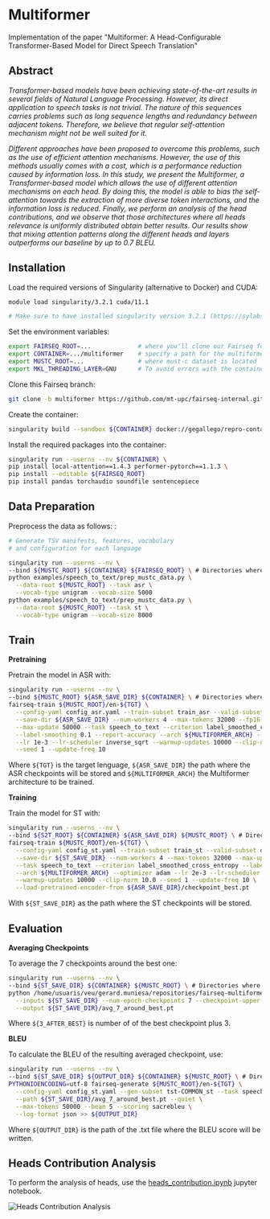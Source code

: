 # Multiformer

Implementation of the paper "Multiformer: A Head-Configurable Transformer-Based Model for Direct Speech Translation"

## Abstract

*Transformer-based models have been achieving state-of-the-art results in several fields of Natural Language Processing. However, its direct application to speech tasks is not trivial. The nature of this sequences carries problems such as long sequence lengths and redundancy between adjacent tokens. Therefore, we believe that regular self-attention mechanism might not be well suited for it.*

*Different approaches have been proposed to overcome this problems, such as the use of efficient attention mechanisms. However, the use of this methods usually comes with a cost, which is a performance reduction caused by information loss. In this study, we present the Multiformer, a Transformer-based model which allows the use of different attention mechanisms on each head. By doing this, the model is able to bias the self-attention towards the extraction of more diverse token interactions, and the information loss is reduced. Finally, we perform an analysis of the head contributions, and we observe that those architectures where all heads relevance is uniformly distributed obtain better results. Our results show that mixing attention patterns along the different heads and layers outperforms our baseline by up to 0.7 BLEU.*

## Installation


Load the required versions of Singularity (alternative to Docker) and CUDA:

```bash
module load singularity/3.2.1 cuda/11.1

# Make sure to have installed singularity version 3.2.1 (https://sylabs.io/guides/3.2/user-guide/installation.html) and cuda version 11.1 (https://developer.nvidia.com/cuda-11.1.0-download-archive).
```

Set the environment variables:
```bash
export FAIRSEQ_ROOT=...             # where you'll clone our Fairseq fork
export CONTAINER=.../multiformer    # specify a path for the multiformer container
export MUSTC_ROOT=...               # where must-c dataset is located
export MKL_THREADING_LAYER=GNU      # To avoid errors with the container
```

Clone this Fairseq branch:
```bash
git clone -b multiformer https://github.com/mt-upc/fairseq-internal.git ${FAIRSEQ_ROOT}
```

Create the container:
```bash
singularity build --sandbox ${CONTAINER} docker://gegallego/repro-containers:base-pytorch1.9.0-cu11.1
```

Install the required packages into the container:
```bash
singularity run --userns --nv ${CONTAINER} \
pip install local-attention==1.4.3 performer-pytorch==1.1.3 \
pip install --editable ${FAIRSEQ_ROOT}
pip install pandas torchaudio soundfile sentencepiece
```

## Data Preparation

Preprocess the data as follows: :
```bash
# Generate TSV manifests, features, vocabulary
# and configuration for each language

singularity run --userns --nv \
--bind ${MUSTC_ROOT} ${CONTAINER} ${FAIRSEQ_ROOT} \ # Directories where the container needs to access
python examples/speech_to_text/prep_mustc_data.py \
  --data-root ${MUSTC_ROOT} --task asr \
  --vocab-type unigram --vocab-size 5000
python examples/speech_to_text/prep_mustc_data.py \
  --data-root ${MUSTC_ROOT} --task st \
  --vocab-type unigram --vocab-size 8000
```

## Train

**Pretraining**

Pretrain the model in ASR with:

```bash
singularity run --userns --nv \
--bind ${MUSTC_ROOT} ${ASR_SAVE_DIR} ${CONTAINER} \ # Directories where the container needs to access
fairseq-train ${MUSTC_ROOT}/en-${TGT} \
  --config-yaml config_asr.yaml --train-subset train_asr --valid-subset dev_asr \
  --save-dir ${ASR_SAVE_DIR} --num-workers 4 --max-tokens 32000 --fp16 --batch-size 256 \
  --max-update 50000 --task speech_to_text --criterion label_smoothed_cross_entropy \
  --label-smoothing 0.1 --report-accuracy --arch ${MULTIFORMER_ARCH} --optimizer adam \
  --lr 1e-3 --lr-scheduler inverse_sqrt --warmup-updates 10000 --clip-norm 10.0 \
  --seed 1 --update-freq 10
```
Where `${TGT}` is the target lenguage, `${ASR_SAVE_DIR}` the path where the ASR checkpoints will be stored and `${MULTIFORMER_ARCH}` the Multiformer architecture to be trained.

**Training**

Train the model for ST with:

```bash
singularity run --userns --nv \
--bind ${S2T_ROOT} ${CONTAINER} ${ASR_SAVE_DIR} ${MUSTC_ROOT} \ # Directories where the container needs to access
fairseq-train ${MUSTC_ROOT}/en-${TGT} \
  --config-yaml config_st.yaml --train-subset train_st --valid-subset dev_st \
  --save-dir ${ST_SAVE_DIR} --num-workers 4 --max-tokens 32000 --max-update 50000 --batch-size 256 \
  --task speech_to_text --criterion label_smoothed_cross_entropy --label-smoothing 0.1 --report-accuracy \
  --arch ${MULTIFORMER_ARCH} --optimizer adam --lr 2e-3 --lr-scheduler inverse_sqrt \
  --warmup-updates 10000 --clip-norm 10.0 --seed 1 --update-freq 10 \
  --load-pretrained-encoder-from ${ASR_SAVE_DIR}/checkpoint_best.pt
```
With `${ST_SAVE_DIR}` as the path where the ST checkpoints will be stored.

## Evaluation

**Averaging Checkpoints**

To average the 7 checkpoints around the best one:

```bash
singularity run --userns --nv \
--bind ${ST_SAVE_DIR} ${CONTAINER} ${MUSTC_ROOT} \ # Directories where the container needs to access
python /home/usuaris/veu/gerard.muniesa/repositories/fairseq-multiformer/scripts/average_checkpoints.py \
  --inputs ${ST_SAVE_DIR} --num-epoch-checkpoints 7 --checkpoint-upper-bound=${3_AFTER_BEST} \
  --output ${ST_SAVE_DIR}/avg_7_around_best.pt
```
Where `${3_AFTER_BEST}` is number of of the best checkpoint plus 3.

**BLEU**

To calculate the BLEU of the resulting averaged checkpoint, use:

```bash
singularity run --userns --nv \
--bind ${ST_SAVE_DIR} ${OUTPUT_DIR} ${CONTAINER} ${MUSTC_ROOT} \ # Directories where the container needs to access
PYTHONIOENCODING=utf-8 fairseq-generate ${MUSTC_ROOT}/en-${TGT} \
  --config-yaml config_st.yaml --gen-subset tst-COMMON_st --task speech_to_text \
  --path ${ST_SAVE_DIR}/avg_7_around_best.pt --quiet \
  --max-tokens 50000 --beam 5 --scoring sacrebleu \
  --log-format json >> ${OUTPUT_DIR}
```

Where `${OUTPUT_DIR}` is the path of the .txt file where the BLEU score will be written.

## Heads Contribution Analysis

To perform the analysis of heads, use the [heads_contribution.ipynb](https://github.com/mt-upc/fairseq-internal/blob/multiformer/examples/multiformer/heads_contribution.ipynb) jupyter notebook.

![Heads Contribution Analysis](/media/Analisi_heads.png)